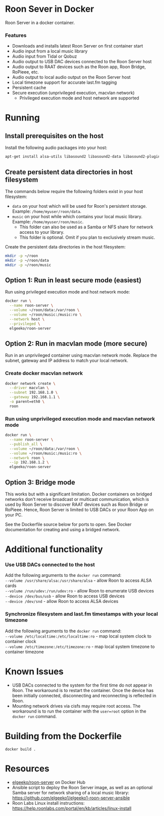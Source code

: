 # Roon Sever in Docker
Roon Server in a docker container.

### Features
- Downloads and installs latest Roon Server on first container start
- Audio input from a local music library
- Audio input from Tidal or Qobuz
- Audio output to USB DAC devices connected to the Roon Server host
- Audio output to RAAT devices such as the Roon app, Roon Bridge,
RoPieee, etc.
- Audio output to local audio output on the Roon Server host
- Local timezone support for accurate last.fm tagging
- Persistent cache
- Secure execution (unprivileged execution, macvlan network)
  - Privileged execution mode and host network are supported

# Running

## Install prerequisites on the host
Install the following audio packages into your host:
```sh
apt-get install alsa-utils libasound2 libasound2-data libasound2-plugins
```

## Create persistent data directories in host filesystem
The commands below require the following folders exist in your host filesystem:
- `data` on your host which will be used for Roon's persistent storage. Example: `/home/myuser/roon/data`.
- `music` on your host while which contains your local music library. Example: `/home/myuser/roon/music`.
  - This folder can also be used as a Samba or NFS share for network access to your library.
  - This folder is optional. Omit if you plan to exclusively stream music.

Create the persistent data directories in the host filesystem:
```sh
mkdir -p ~/roon
mkdir -p ~/roon/data
mkdir -p ~/roon/music
```

## Option 1: Run in least secure mode (easiest)
Run using privileged execution mode and host network mode:
```sh
docker run \
  --name roon-server \
  --volume ~/roon/data:/var/roon \
  --volume ~/roon/music:/music:ro \
  --network host \
  --privileged \
  elgeeko/roon-server
```

## Option 2: Run in macvlan mode (more secure)
Run in an unprivileged container using macvlan network mode. Replace the subnet, gateway and IP address to match your local network.

### Create docker macvlan network
```sh
docker network create \
  --driver macvlan \
  --subnet 192.168.1.0 \
  --gateway 192.168.1.1 \
  -o parent=eth0 \
  roon
```

### Run using unprivileged execution mode and macvlan network mode
```sh
docker run \
  --name roon-server \
  --publish_all \
  --volume ~/roon/data:/var/roon \
  --volume ~/roon/music:/music:ro \
  --network roon \
  --ip 192.168.1.2 \
  elgeeko/roon-server
```

## Option 3: Bridge mode
This works but with a significant limitation. Docker containers on bridged networks
don't receive broadcast or multicast communication, which is used by Roon Server
to discover RAAT devices such as Roon Bridge or RoPieee. Hence, Roon Server is
limited to USB DACs or your Roon App on your PC.

See the Dockerfile source below for ports to open. See Docker documentation for
creating and using a bridged network.

# Additional functionality

### Use USB DACs connected to the host
Add the following arguments to the `docker run` command:  
`--volume /usr/share/alsa:/usr/share/alsa` - allow Roon to access ALSA cards  
`--volume /run/udev:/run/udev:ro` - allow Roon to enumerate USB devices  
`--device /dev/bus/usb` - allow Roon to access USB devices  
`--device /dev/snd` - allow Roon to access ALSA devices  

### Synchronize filesystem and last.fm timestamps with your local timezone
Add the following arguments to the `docker run` command:  
`--volume /etc/localtime:/etc/localtime:ro` - map local system clock to container clock  
`--volume /etc/timezone:/etc/timezone:ro` - map local system timezone to container timezone  

# Known Issues
- USB DACs connected to the system for the first time do not appear in Roon.
The workaround is to restart the container. Once the device has been initially
connected, disconnecting and reconnecting is reflected in Roon.
- Mounting network drives via cisfs may require root access. The workaround is to
run the container with the `user=root` option in the `docker run` command.

# Building from the Dockerfile
`docker build .`

# Resources
- [elgeeko/roon-server](https://hub.docker.com/repository/docker/elgeeko/roon-server) on Docker Hub
- Ansible script to deploy the Roon Server image, as well as an optional Samba server for network sharing of a local music library: https://github.com/elgeeko1/elgeeko1-roon-server-ansible
- Roon Labs Linux install instructions: https://help.roonlabs.com/portal/en/kb/articles/linux-install
